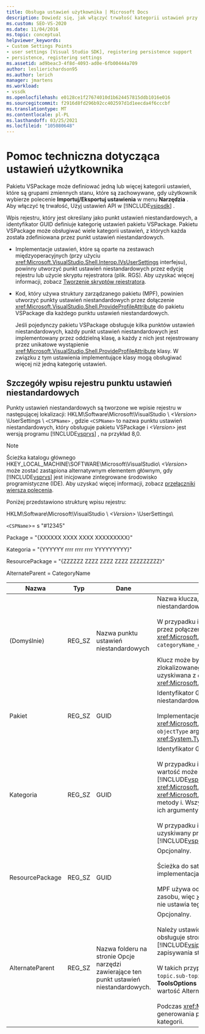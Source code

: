 ```yaml
---
title: Obsługa ustawień użytkownika | Microsoft Docs
description: Dowiedz się, jak włączyć trwałość kategorii ustawień przy użyciu interfejsów API ustawień w zestawie SDK programu Visual Studio.
ms.custom: SEO-VS-2020
ms.date: 11/04/2016
ms.topic: conceptual
helpviewer_keywords:
- Custom Settings Points
- user settings [Visual Studio SDK], registering persistence support
- persistence, registering settings
ms.assetid: ad9beac3-4f8d-4093-ad0e-6fb00444a709
author: leslierichardson95
ms.author: lerich
manager: jmartens
ms.workload:
- vssdk
ms.openlocfilehash: e0128ce1f27674010d1b624457815ddb1016e016
ms.sourcegitcommit: f2916d8fd296b92cc402597d1d1eecda4f6cccbf
ms.translationtype: MT
ms.contentlocale: pl-PL
ms.lasthandoff: 03/25/2021
ms.locfileid: "105080648"
---
```

# <a name="support-for-user-settings"></a>Pomoc techniczna dotycząca ustawień użytkownika
Pakietu VSPackage może definiować jedną lub więcej kategorii ustawień, które są grupami zmiennych stanu, które są zachowywane, gdy użytkownik wybierze polecenie **Importuj/Eksportuj ustawienia** w menu **Narzędzia** . Aby włączyć tę trwałość, Użyj ustawień API w [!INCLUDE[vsipsdk](../../extensibility/includes/vsipsdk_md.md)] .

 Wpis rejestru, który jest określany jako punkt ustawień niestandardowych, a identyfikator GUID definiuje kategorię ustawień pakietu VSPackage. Pakietu VSPackage może obsługiwać wiele kategorii ustawień, z których każda została zdefiniowana przez punkt ustawień niestandardowych.

- Implementacje ustawień, które są oparte na zestawach międzyoperacyjnych (przy użyciu <xref:Microsoft.VisualStudio.Shell.Interop.IVsUserSettings> interfejsu), powinny utworzyć punkt ustawień niestandardowych przez edycję rejestru lub użycie skryptu rejestratora (plik. RGS). Aby uzyskać więcej informacji, zobacz [Tworzenie skryptów rejestratora](/cpp/atl/creating-registrar-scripts).

- Kod, który używa struktury zarządzanego pakietu (MPF), powinien utworzyć punkty ustawień niestandardowych przez dołączenie <xref:Microsoft.VisualStudio.Shell.ProvideProfileAttribute> do pakietu VSPackage dla każdego punktu ustawień niestandardowych.

     Jeśli pojedynczy pakietu VSPackage obsługuje kilka punktów ustawień niestandardowych, każdy punkt ustawień niestandardowych jest implementowany przez oddzielną klasę, a każdy z nich jest rejestrowany przez unikatowe wystąpienie <xref:Microsoft.VisualStudio.Shell.ProvideProfileAttribute> klasy. W związku z tym ustawienia implementujące klasy mogą obsługiwać więcej niż jedną kategorię ustawień.

## <a name="custom-settings-point-registry-entry-details"></a>Szczegóły wpisu rejestru punktu ustawień niestandardowych
 Punkty ustawień niestandardowych są tworzone we wpisie rejestru w następującej lokalizacji: HKLM\Software\Microsoft\VisualStudio \\ *\<Version>* \UserSettings \\ `<CSPName>` , gdzie `<CSPName>` to nazwa punktu ustawień niestandardowych, który obsługuje pakietu VSPackage i *\<Version>* jest wersją programu [!INCLUDE[vsprvs](../../code-quality/includes/vsprvs_md.md)] , na przykład 8,0.

> [!NOTE]
> Ścieżka katalogu głównego HKEY_LOCAL_MACHINE\SOFTWARE\Microsoft\VisualStudio\\ *\<Version>* może zostać zastąpiona alternatywnym elementem głównym, gdy [!INCLUDE[vsprvs](../../code-quality/includes/vsprvs_md.md)] jest inicjowane zintegrowane środowisko programistyczne (IDE). Aby uzyskać więcej informacji, zobacz [przełączniki wiersza polecenia](../../extensibility/command-line-switches-visual-studio-sdk.md).

 Poniżej przedstawiono strukturę wpisu rejestru:

 HKLM\Software\Microsoft\VisualStudio \\ *\<Version>* \UserSettings\

 `<CSPName`>= s "#12345"

 Package = "{XXXXXX XXXX XXXX XXXXXXXXX}"

 Kategoria = "{YYYYYY rrrr rrrr rrrr YYYYYYYYY}"

 ResourcePackage = "{ZZZZZZ ZZZZ ZZZZ ZZZZ ZZZZZZZZZ}"

 AlternateParent = CategoryName

| Nazwa | Typ | Dane | Opis |
|-----------------|--------| - | - |
| (Domyślnie) | REG_SZ | Nazwa punktu ustawień niestandardowych | Nazwa klucza, `<CSPName`>, to nielokalna nazwa punktu ustawień niestandardowych.<br /><br /> W przypadku implementacji opartych na MPF nazwa klucza jest uzyskiwana przez połączenie `categoryName` argumentów i `objectName` <xref:Microsoft.VisualStudio.Shell.ProvideProfileAttribute> konstruktora do `categoryName_objectName` .<br /><br /> Klucz może być pusty lub może zawierać identyfikator odwołania do zlokalizowanego ciągu w satelickiej bibliotece DLL. Ta wartość jest uzyskiwana z `objectNameResourceID` argumentu do <xref:Microsoft.VisualStudio.Shell.ProvideProfileAttribute> konstruktora. |
| Pakiet | REG_SZ | GUID | Identyfikator GUID pakietu VSPackage, który implementuje punkt ustawień niestandardowych.<br /><br /> Implementacje oparte na MPF za pomocą <xref:Microsoft.VisualStudio.Shell.ProvideProfileAttribute> klasy, należy użyć `objectType` argumentu konstruktora zawierającego pakietu VSPackage <xref:System.Type> i odbicie w celu uzyskania tej wartości. |
| Kategoria | REG_SZ | GUID | Identyfikator GUID identyfikujący kategorię ustawień.<br /><br /> W przypadku implementacji opartych na zestawach międzyoperacyjnych ta wartość może być wybranym przez siebie identyfikatorem GUID, który [!INCLUDE[vsprvs](../../code-quality/includes/vsprvs_md.md)] IDE przechodzi do <xref:Microsoft.VisualStudio.Shell.Interop.IVsUserSettings.ExportSettings%2A> <xref:Microsoft.VisualStudio.Shell.Interop.IVsUserSettings.ImportSettings%2A> metody i. Wszystkie implementacje tych dwóch metod powinny weryfikować ich argumenty GUID.<br /><br /> W przypadku implementacji opartych na MPF ten identyfikator GUID jest uzyskiwany przez <xref:System.Type> klasę implementującą [!INCLUDE[vsprvs](../../code-quality/includes/vsprvs_md.md)] mechanizm ustawień. |
| ResourcePackage | REG_SZ | GUID | Opcjonalny.<br /><br /> Ścieżka do satelickiej biblioteki DLL zawierającej zlokalizowane ciągi, jeśli implementacja pakietu VSPackage nie dostarcza tych plików.<br /><br /> MPF używa odbicia w celu uzyskania poprawnego pakietu VSPackage zasobu, więc <xref:Microsoft.VisualStudio.Shell.ProvideProfileAttribute> Klasa nie ustawia tego argumentu. |
| AlternateParent | REG_SZ | Nazwa folderu na stronie Opcje narzędzi zawierające ten punkt ustawień niestandardowych. | Opcjonalny.<br /><br /> Należy ustawić tę wartość tylko wtedy, gdy implementacja ustawień obsługuje strony **opcji narzędzi** , które używają mechanizmu trwałości [!INCLUDE[vsipsdk](../../extensibility/includes/vsipsdk_md.md)] zamiast mechanizmu w modelu automatyzacji do zapisywania stanu.<br /><br /> W takich przypadkach wartość w kluczu AlternateParent jest `topic` sekcją `topic.sub-topic` ciągu służącą do identyfikowania określonej strony **ToolsOptions** . Na przykład dla strony **ToolsOptions** `"TextEditor.Basic"` wartość AlternateParent byłaby równa `"TextEditor"` .<br /><br /> Podczas <xref:Microsoft.VisualStudio.Shell.ProvideProfileAttribute> generowania punktu ustawień niestandardowych jest taka sama jak nazwa kategorii. |
